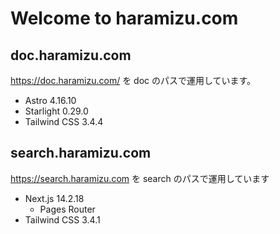 # Welcome to haramizu.com

## doc.haramizu.com

https://doc.haramizu.com/ を doc のパスで運用しています。

- Astro 4.16.10
- Starlight 0.29.0
- Tailwind CSS 3.4.4

## search.haramizu.com

https://search.haramizu.com を search のパスで運用しています

- Next.js 14.2.18
  - Pages Router
- Tailwind CSS 3.4.1
